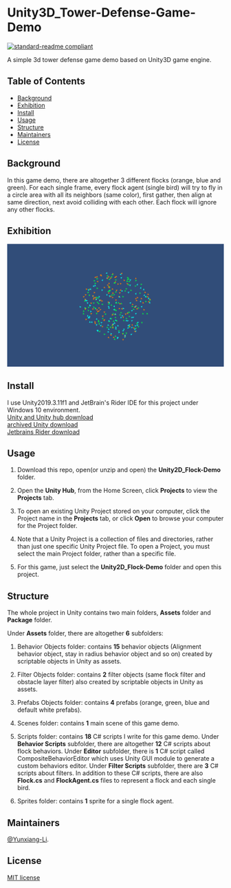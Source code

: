 # Unity3D_Tower-Defense-Game-Demo

[![standard-readme compliant](https://img.shields.io/badge/readme%20style-standard-brightgreen.svg?style=flat-square)](https://github.com/RichardLitt/standard-readme)

A simple 3d tower defense game demo based on Unity3D game engine.

## Table of Contents

- [Background](#Background)
- [Exhibition](#Exhibition)
- [Install](#install)
- [Usage](#usage)
- [Structure](#Structure)
- [Maintainers](#Maintainers)
- [License](#license)

## Background

In this game demo, there are altogether 3 different flocks (orange, blue and green). For each single frame, every flock agent (single bird) will try to fly in a circle area with all its neighbors (same color), first gather, then align at same direction, next avoid colliding with each other. Each flock will ignore any other flocks.

## Exhibition

<div align="center"> <img src="https://github.com/Yunxiang-Li/Unity2D_Flock-Demo/blob/main/Screenshots%20and%20GIFs/Exhibition.gif"/> </div>

## Install

I use Unity2019.3.11f1 and JetBrain's Rider IDE for this project under Windows 10 environment.<br>
[Unity and Unity hub download](https://unity3d.com/get-unity/download)<br>
[archived Unity download ](https://unity3d.com/get-unity/download/archive)<br>
[Jetbrains Rider download](https://www.jetbrains.com/rider/download/#section=windows)

## Usage

1. Download this repo, open(or unzip and open) the **Unity2D_Flock-Demo** folder.

2. Open the **Unity Hub**, from the Home Screen, click **Projects** to view the **Projects** tab.

3. To open an existing Unity Project stored on your computer, click the Project name in the **Projects** tab, or click **Open** to browse your computer for the Project folder.

4. Note that a Unity Project is a collection of files and directories, rather than just one specific Unity Project file. To open a Project, you must select the main Project folder, rather than a specific file.

5. For this game, just select the **Unity2D_Flock-Demo** folder and open this project.

## Structure

The whole project in Unity contains two main folders, **Assets** folder and **Package** folder.

Under **Assets** folder, there are altogether **6** subfolders:

1. Behavior Objects folder: contains **15** behavior objects (Alignment behavior object, stay in radius behavior object and so on) created by scriptable objects in Unity as assets.

2. Filter Objects folder: contains **2** filter objects (same flock filter and obstacle layer filter) also created by scriptable objects in Unity as assets.

3. Prefabs Objects folder: contains **4** prefabs (orange, green, blue and default white prefabs).

4. Scenes folder: contains **1** main scene of this game demo.

5. Scripts folder: contains **18** C# scripts I write for this game demo. Under **Behavior Scripts** subfolder, there are altogether **12** C# scripts about flock behaviors. Under **Editor** subfolder, there is **1** C# script called CompositeBehaviorEditor which uses Unity GUI module to generate a custom behaviors editor. Under **Filter Scripts** subfolder, there are **3** C# scripts about filters. In addition to these C# scripts, there are also **Flock.cs** and **FlockAgent.cs** files to represent a flock and each single bird.

6. Sprites folder: contains **1** sprite for a single flock agent.

## Maintainers

[@Yunxiang-Li](https://github.com/Yunxiang-Li).

## License

[MIT license](https://github.com/Yunxiang-Li/Unity3D_Tower-Defense-Game-Demo/blob/master/LICENSE)
